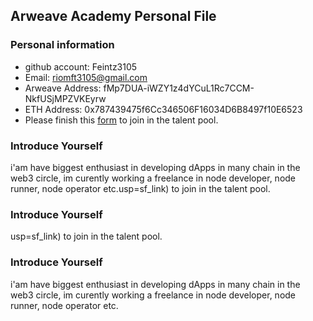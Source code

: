 ## Arweave Academy Personal File

### Personal information

- github account: Feintz3105
- Email: riomft3105@gmail.com
- Arweave Address: fMp7DUA-iWZY1z4dYCuL1Rc7CCM-NkfUSjMPZVKEyrw
- ETH Address: 0x787439475f6Cc346506F16034D6B8497f10E6523
- Please finish this [form](https://docs.google.com/forms/d/e/1FAIpQLSfWA5fIIcBgmRppm3jNz5vmf9Mai_QMVil-2pO4r7YKn_Zhtw/viewform?usp=sf_link) to join in the talent pool.

### Introduce Yourself
 i'am have biggest enthusiast in developing dApps in many chain in the web3 circle, im curently working a freelance in node developer, node runner, node operator etc.usp=sf_link) to join in the talent pool.

### Introduce Yourself
usp=sf_link) to join in the talent pool.

### Introduce Yourself
 i'am have biggest enthusiast in developing dApps in many chain in the web3 circle, im curently working a freelance in node developer, node runner, node operator etc.
